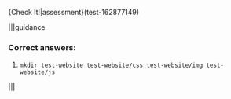 {Check It!|assessment}(test-162877149)

|||guidance
### Correct answers:
1. `mkdir test-website test-website/css test-website/img test-website/js`

|||